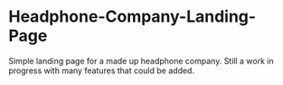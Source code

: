 # Headphone-Company-Landing-Page
Simple landing page for a made up headphone company. Still a work in progress with many features that could be added.
